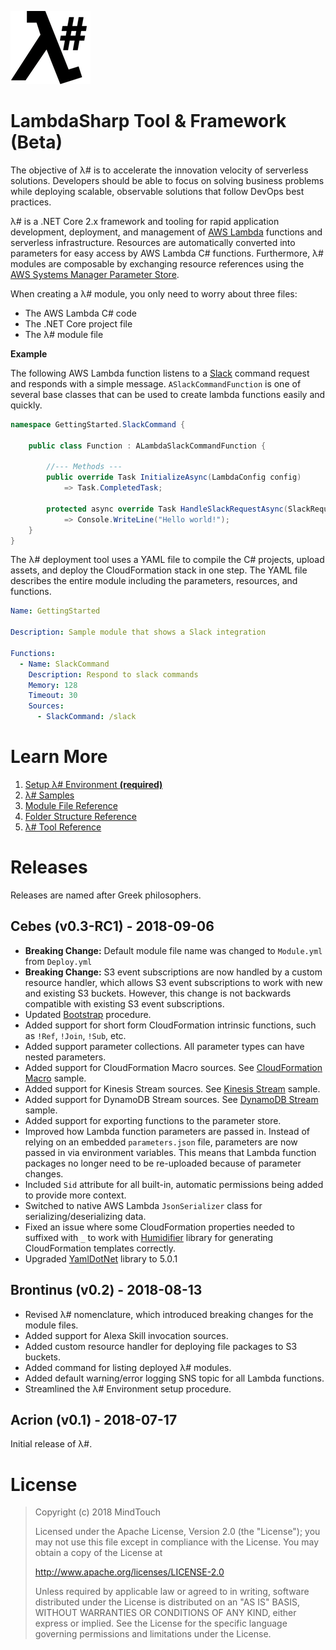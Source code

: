 ﻿![λ#](Docs/LambdaSharp_v2_small.png)

# LambdaSharp Tool & Framework (Beta)

The objective of λ# is to accelerate the innovation velocity of serverless solutions. Developers should be able to focus on solving business problems while deploying scalable, observable solutions that follow DevOps best practices.

λ# is a .NET Core 2.x framework and tooling for rapid application development, deployment, and management of [AWS Lambda](https://aws.amazon.com/lambda/) functions and serverless infrastructure. Resources are automatically converted into parameters for easy access by AWS Lambda C# functions. Furthermore, λ# modules are composable by exchanging resource references using the [AWS Systems Manager Parameter Store](https://aws.amazon.com/systems-manager/features/).

When creating a λ# module, you only need to worry about three files:
* The AWS Lambda C# code
* The .NET Core project file
* The λ# module file

__Example__

The following AWS Lambda function listens to a [Slack](https://slack.com) command request and responds with a simple message. `ASlackCommandFunction` is one of several base classes that can be used to create lambda functions easily and quickly.

```csharp
namespace GettingStarted.SlackCommand {

    public class Function : ALambdaSlackCommandFunction {

        //--- Methods ---
        public override Task InitializeAsync(LambdaConfig config)
            => Task.CompletedTask;

        protected async override Task HandleSlackRequestAsync(SlackRequest request)
            => Console.WriteLine("Hello world!");
    }
}
```

The λ# deployment tool uses a YAML file to compile the C# projects, upload assets, and deploy the CloudFormation stack in one step. The YAML file describes the entire module including the parameters, resources, and functions.

```yaml
Name: GettingStarted

Description: Sample module that shows a Slack integration

Functions:
  - Name: SlackCommand
    Description: Respond to slack commands
    Memory: 128
    Timeout: 30
    Sources:
      - SlackCommand: /slack
```

# Learn More

1. [Setup λ# Environment **(required)**](Bootstrap/)
1. [λ# Samples](Samples/)
1. [Module File Reference](Docs/ModuleFile.md)
1. [Folder Structure Reference](Docs/FolderStructure.md)
1. [λ# Tool Reference](src/MindTouch.LambdaSharp.Tool/)

# Releases

Releases are named after Greek philosophers.

## Cebes (v0.3-RC1) - 2018-09-06

* **Breaking Change:** Default module file name was changed to `Module.yml` from `Deploy.yml`
* **Breaking Change:** S3 event subscriptions are now handled by a custom resource handler, which allows S3 event subscriptions to work with new and existing S3 buckets. However, this change is not backwards compatible with existing S3 event subscriptions.
* Updated [Bootstrap](Bootstrap/) procedure.
* Added support for short form CloudFormation intrinsic functions, such as <code>!Ref</code>, <code>!Join</code>, <code>!Sub</code>, etc.
* Added support parameter collections. All parameter types can have nested parameters.
* Added support for CloudFormation Macro sources. See [CloudFormation Macro](Samples/MacroSample/) sample.
* Added support for Kinesis Stream sources. See [Kinesis Stream](Samples/KinesisSample/) sample.
* Added support for DynamoDB Stream sources. See [DynamoDB Stream](Samples/DynamoDBSample/) sample.
* Added support for exporting functions to the parameter store.
* Improved how Lambda function parameters are passed in. Instead of relying on an embedded `parameters.json` file, parameters are now passed in via environment variables. This means that Lambda function packages no longer need to be re-uploaded because of parameter changes.
* Included `Sid` attribute for all built-in, automatic permissions being added to provide more context.
* Switched to native AWS Lambda `JsonSerializer` class for serializing/deserializing data.
* Fixed an issue where some CloudFormation properties needed to suffixed with `_` to work with [Humidifier](https://github.com/jakejscott/Humidifier) library for generating CloudFormation templates correctly.
* Upgraded [YamlDotNet](https://github.com/aaubry/YamlDotNet) library to 5.0.1

## Brontinus (v0.2) - 2018-08-13

* Revised λ# nomenclature, which introduced breaking changes for the module files.
* Added support for Alexa Skill invocation sources.
* Added custom resource handler for deploying file packages to S3 buckets.
* Added command for listing deployed λ# modules.
* Added default warning/error logging SNS topic for all Lambda functions.
* Streamlined the λ# Environment setup procedure.

## Acrion (v0.1) - 2018-07-17

Initial release of λ#.

# License

> Copyright (c) 2018 MindTouch
>
> Licensed under the Apache License, Version 2.0 (the "License");
> you may not use this file except in compliance with the License.
> You may obtain a copy of the License at
>
> http://www.apache.org/licenses/LICENSE-2.0
>
> Unless required by applicable law or agreed to in writing, software
> distributed under the License is distributed on an "AS IS" BASIS,
> WITHOUT WARRANTIES OR CONDITIONS OF ANY KIND, either express or implied.
> See the License for the specific language governing permissions and
> limitations under the License.
